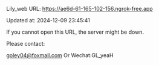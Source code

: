 Lily_web URL: https://ae6d-61-165-102-156.ngrok-free.app

Updated at: 2024-12-09 23:45:41

If you cannot open this URL, the server might be down.

Please contact: 

goley04@foxmail.com Or Wechat:GL_yeaH